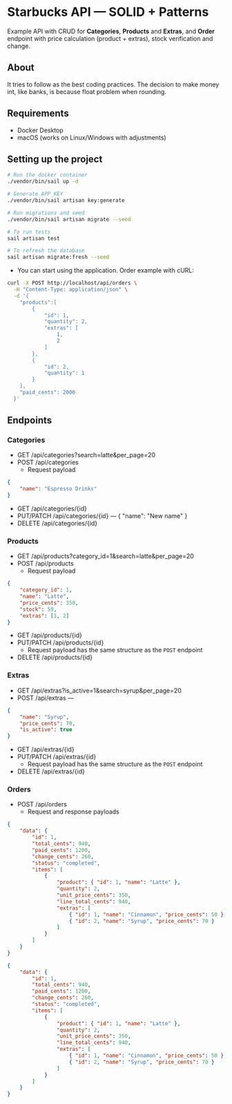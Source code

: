 # Starbucks API — SOLID + Patterns

Example API with CRUD for **Categories**, **Products** and **Extras**, and **Order** endpoint with price calculation (product + extras), stock verification and change.

## About

It tries to follow as the best coding practices.
The decision to make money int, like banks, is because float problem when rounding.

## Requirements

- Docker Desktop
- macOS (works on Linux/Windows with adjustments)

## Setting up the project

```bash
# Run the docker container
./vendor/bin/sail up -d

# Generate APP_KEY
./vendor/bin/sail artisan key:generate

# Run migrations and seed
./vendor/bin/sail artisan migrate --seed

# To run tests
sail artisan test

# To refresh the database
sail artisan migrate:fresh --seed
```

- You can start using the application. Order example with cURL:

```bash
curl -X POST http://localhost/api/orders \
  -H "Content-Type: application/json" \
  -d '{
    "products":[
        {
            "id": 1,
            "quantity": 2,
            "extras": [
                1,
                2
            ]
        },
        {
            "id": 2,
            "quantity": 1
        }
    ],
    "paid_cents": 2000
  }'
```

## Endpoints

### Categories

- GET /api/categories?search=latte&per_page=20
- POST /api/categories
    - Request payload

```json
{
    "name": "Espresso Drinks"
}
```

- GET /api/categories/{id}
- PUT/PATCH /api/categories/{id} — { "name": "New name" }
- DELETE /api/categories/{id}

### Products

- GET /api/products?category_id=1&search=latte&per_page=20
- POST /api/products
    - Request payload

```json
{
    "category_id": 1,
    "name": "Latte",
    "price_cents": 350,
    "stock": 50,
    "extras": [1, 2]
}
```

- GET /api/products/{id}
- PUT/PATCH /api/products/{id}
    - Request payload has the same structure as the `POST` endpoint
- DELETE /api/products/{id}

### Extras

- GET /api/extras?is_active=1&search=syrup&per_page=20
- POST /api/extras —

```json
{
    "name": "Syrup",
    "price_cents": 70,
    "is_active": true
}
```

- GET /api/extras/{id}
- PUT/PATCH /api/extras/{id}
    - Request payload has the same structure as the `POST` endpoint
- DELETE /api/extras/{id}

### Orders

- POST /api/orders
    - Request and response payloads

```json
{
    "data": {
        "id": 1,
        "total_cents": 940,
        "paid_cents": 1200,
        "change_cents": 260,
        "status": "completed",
        "items": [
            {
                "product": { "id": 1, "name": "Latte" },
                "quantity": 2,
                "unit_price_cents": 350,
                "line_total_cents": 940,
                "extras": [
                    { "id": 1, "name": "Cinnamon", "price_cents": 50 },
                    { "id": 2, "name": "Syrup", "price_cents": 70 }
                ]
            }
        ]
    }
}
```

```json
{
    "data": {
        "id": 1,
        "total_cents": 940,
        "paid_cents": 1200,
        "change_cents": 260,
        "status": "completed",
        "items": [
            {
                "product": { "id": 1, "name": "Latte" },
                "quantity": 2,
                "unit_price_cents": 350,
                "line_total_cents": 940,
                "extras": [
                    { "id": 1, "name": "Cinnamon", "price_cents": 50 },
                    { "id": 2, "name": "Syrup", "price_cents": 70 }
                ]
            }
        ]
    }
}
```
